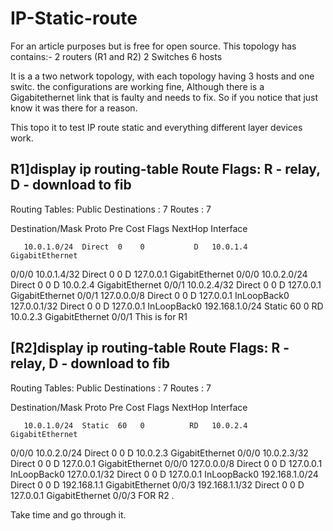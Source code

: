 # IP-Static-route
For an article purposes but is free for open source.
This topology has contains:-
2 routers (R1 and R2)
2 Switches
6 hosts

It is a a two network topology, with each topology having 3 hosts and one switc.
the configurations are working fine, 
Although there is a Gigabitethernet link that is faulty and needs to fix. So if you notice that just know it was there for  a reason.

This topo it to test IP route static and everything different layer devices work.

R1]display ip routing-table
Route Flags: R - relay, D - download to fib
------------------------------------------------------------------------------
Routing Tables: Public
         Destinations : 7        Routes : 7        

Destination/Mask    Proto   Pre  Cost      Flags NextHop         Interface

       10.0.1.0/24  Direct  0    0           D   10.0.1.4        GigabitEthernet
0/0/0
       10.0.1.4/32  Direct  0    0           D   127.0.0.1       GigabitEthernet
0/0/0
       10.0.2.0/24  Direct  0    0           D   10.0.2.4        GigabitEthernet
0/0/1
       10.0.2.4/32  Direct  0    0           D   127.0.0.1       GigabitEthernet
0/0/1
      127.0.0.0/8   Direct  0    0           D   127.0.0.1       InLoopBack0
      127.0.0.1/32  Direct  0    0           D   127.0.0.1       InLoopBack0
    192.168.1.0/24  Static  60   0          RD   10.0.2.3        GigabitEthernet
0/0/1
 This is for R1 
 
 [R2]display ip routing-table
Route Flags: R - relay, D - download to fib
------------------------------------------------------------------------------
Routing Tables: Public
         Destinations : 7        Routes : 7        

Destination/Mask    Proto   Pre  Cost      Flags NextHop         Interface

       10.0.1.0/24  Static  60   0          RD   10.0.2.4        GigabitEthernet
0/0/0
       10.0.2.0/24  Direct  0    0           D   10.0.2.3        GigabitEthernet
0/0/0
       10.0.2.3/32  Direct  0    0           D   127.0.0.1       GigabitEthernet
0/0/0
      127.0.0.0/8   Direct  0    0           D   127.0.0.1       InLoopBack0
      127.0.0.1/32  Direct  0    0           D   127.0.0.1       InLoopBack0
    192.168.1.0/24  Direct  0    0           D   192.168.1.1     GigabitEthernet
0/0/3
    192.168.1.1/32  Direct  0    0           D   127.0.0.1       GigabitEthernet
0/0/3
FOR R2 .

Take time and go through it.
